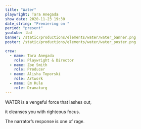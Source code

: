 ```yaml
---
title: "Water"
playwright: Tara Anegada
show_date: 2020-11-23 19:30
date_string: "Premiering on "
period: "present"
youtube: tbd
banner: /static/productions/elements/water/water_banner.png
poster: /static/productions/elements/water/water_poster.png

crew:
  - name: Tara Anegada
    role: Playwright & Director
  - name: Zoe Smith
    role: Producer
  - name: Alisha Toporski
    role: Artwork
  - name: Em Rule
    role: Dramaturg
---
```


WATER is a vengeful force that lashes out,

it cleanses you with righteous focus. 

The narrator’s response is one of rage.
